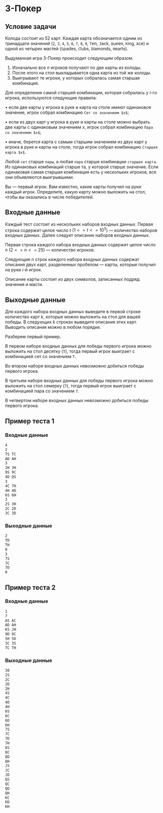 # 3-Покер

## Условие задачи

Колода состоит из 52 карт. Каждая карта обозначается одним из тринадцати значений (`2`, `3`, `4`, `5`, `6`, `7`, `8`, `9`, `T`en, `J`ack, `Q`ueen, `K`ing, `A`ce) и одной из четырех мастей (`S`pades, `C`lubs, `D`iamonds, `H`earts).

Выдуманная игра 3-Покер происходит следующим образом.

1. Изначально все $n$ игроков получают по две карты из колоды.
2. После этого на стол выкладывается одна карта из той же колоды.
3. Выигрывают те игроки, у которых собралась самая старшая комбинация.

Для определения самой старшей комбинации, которая собралась у $i$-го игрока, используются следующие правила:

$\bullet$ если две карты у игрока в руке и карта на столе имеют одинаковое значение, игрок собрал комбинацию `Сет со значением $x$`;

$\bullet$ если из двух карт у игрока в руке и карты на столе можно выбрать две карты с одинаковым значением $x$, игрок собрал комбинацию `Пара со значением $x$`;

$\bullet$ иначе, берется карта с самым старшим значением из двух карт у игрока в руке и карты на столе, тогда игрок собрал комбинацию `Старшая карта $x$`.

Любой `сет` старше `пары`, а любая `пара` старше комбинации `старшая карта`. Из одинаковых комбинаций старше та, у которой старше значение. Если одинаковая самая старшая комбинация есть у нескольких игроков, все они объявляются выигрывшими.

Вы — первый игрок. Вам известно, какие карты получил на руки каждый игрок. Определите, какую карту можно выложить на стол, чтобы вы оказались в числе победителей.

## Входные данные

Каждый тест состоит из нескольких наборов входных данных. Первая строка содержит целое число $t$ ($1 <= t <= 10^3$) — количество наборов входных данных. Далее следует описание наборов входных данных.

Первая строка каждого набора входных данных содержит целое число $n$ ($2 <= n <= 25$) — количество игроков.

Следующие $n$ строк каждого набора входных данных содержат описания двух карт, разделенных пробелом — карты, которые получил на руки $i$-й игрок.

Описание карты состоит из двух символов, записанных подряд: значения и масти.

## Выходные данные

Для каждого набора входных данных выведите в первой строке количество карт $k$, которые можно выложить на стол для вашей победы. В следующих $k$ строках выведите описания этих карт. Выводить описания можно в любом порядке.

Разберем первый пример.

В первом наборе входных данных для победы первого игрока можно выложить на стол десятку (`T`), тогда первый игрок выиграет с комбинацией сет со значением `T`.

Во втором наборе входных данных невозможно добиться победы первого игрока.

В третьем наборе входных данных для победы первого игрока можно выложить на стол семерку (`7`), тогда первый игрок выиграет с комбинацией пара со значением `7`.

В четвертом наборе входных данных невозможно добиться победы первого игрока.

## Пример теста 1

### Входные данные

```bash
4
2
TS TC
AD AH
3
2H 3H
9S 9C
4D QS
3
4C 7H
4H 4D
6S 6H
3
2S 3H
2C 2D
3C 3D

```

### Выходные данные

```bash
2
TD
TH
0
3
7S
7C
7D
0

```

## Пример теста 2

### Входные данные

```bash
1
7
AS AC
AD AH
KS JH
9D 9C
5H 5D
3C 3S
TC TH

```

### Выходные данные

```bash
30
2S
2C
2D
2H
4S
4C
4D
4H
6S
6C
6D
6H
7S
7C
7D
7H
8S
8C
8D
8H
JS
JC
JD
QS
QC
QD
QH
KC
KD
KH

```

